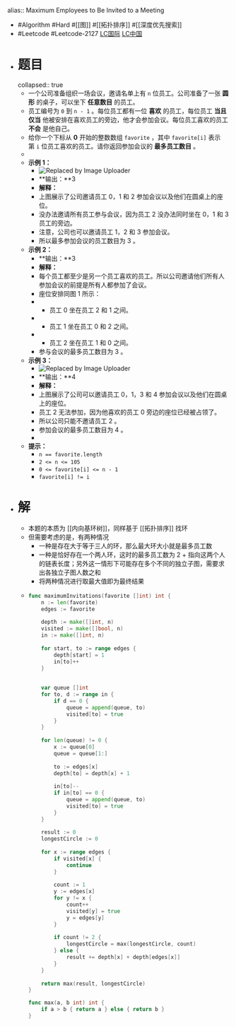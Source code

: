 alias:: Maximum Employees to Be Invited to a Meeting

- #Algorithm #Hard #[[图]] #[[拓扑排序]] #[[深度优先搜索]]
- #Leetcode #Leetcode-2127 [LC国际](https://leetcode.com/problems/maximum-employees-to-be-invited-to-a-meeting/) [LC中国](https://leetcode.cn/problems/maximum-employees-to-be-invited-to-a-meeting/)
- # 题目
  collapsed:: true
	- 一个公司准备组织一场会议，邀请名单上有 `n` 位员工。公司准备了一张 **圆形** 的桌子，可以坐下 **任意数目** 的员工。
	- 员工编号为 `0` 到 `n - 1` 。每位员工都有一位 **喜欢** 的员工，每位员工 **当且仅当** 他被安排在喜欢员工的旁边，他才会参加会议。每位员工喜欢的员工 **不会** 是他自己。
	- 给你一个下标从 **0** 开始的整数数组 `favorite` ，其中 `favorite[i]` 表示第 `i` 位员工喜欢的员工。请你返回参加会议的 **最多员工数目** 。
	-
	- **示例 1：**
		- ![Replaced by Image Uploader](https://vip2.loli.io/2022/08/09/RTOm2VLcjBZoWhb.png)
		- **输出：**3
		- **解释：**
		- 上图展示了公司邀请员工 0，1 和 2 参加会议以及他们在圆桌上的座位。
		- 没办法邀请所有员工参与会议，因为员工 2 没办法同时坐在 0，1 和 3 员工的旁边。
		- 注意，公司也可以邀请员工 1，2 和 3 参加会议。
		- 所以最多参加会议的员工数目为 3 。
	- **示例 2：**
		- **输出：**3
		- **解释：**
		- 每个员工都至少是另一个员工喜欢的员工。所以公司邀请他们所有人参加会议的前提是所有人都参加了会议。
		- 座位安排同图 1 所示：
		- - 员工 0 坐在员工 2 和 1 之间。
		- - 员工 1 坐在员工 0 和 2 之间。
		- - 员工 2 坐在员工 1 和 0 之间。
		- 参与会议的最多员工数目为 3 。
	- **示例 3：**
		- ![Replaced by Image Uploader](https://vip2.loli.io/2022/08/09/o69sYeGzKwgMk4E.png)
		- **输出：**4
		- **解释：**
		- 上图展示了公司可以邀请员工 0，1，3 和 4 参加会议以及他们在圆桌上的座位。
		- 员工 2 无法参加，因为他喜欢的员工 0 旁边的座位已经被占领了。
		- 所以公司只能不邀请员工 2 。
		- 参加会议的最多员工数目为 4 。
		-
	- **提示：**
		- `n == favorite.length`
		- `2 <= n <= 105`
		- `0 <= favorite[i] <= n - 1`
		- `favorite[i] != i`
- # 解
	- 本题的本质为 [[内向基环树]]，同样基于 [[拓扑排序]] 找环
	- 但需要考虑的是，有两种情况
		- 一种是存在大于等于三人的环，那么最大环大小就是最多员工数
		- 一种是恰好存在一个两人环，这时的最多员工数为 2 + 指向这两个人的链表长度；另外这一情形下可能存在多个不同的独立子图，需要求出各独立子图人数之和
		- 将两种情况进行取最大值即为最终结果
	- ```go
	  func maximumInvitations(favorite []int) int {
	      n := len(favorite)
	      edges := favorite
	      
	      depth := make([]int, n)
	      visited := make([]bool, n)
	      in := make([]int, n)
	      
	      for start, to := range edges {
	          depth[start] = 1
	          in[to]++
	      }
	      
	      
	      var queue []int
	      for to, d := range in {
	          if d == 0 {
	              queue = append(queue, to)
	              visited[to] = true
	          }
	      }
	      
	      for len(queue) != 0 {
	          x := queue[0]
	          queue = queue[1:]
	          
	          to := edges[x]
	          depth[to] = depth[x] + 1
	          
	          in[to]--
	          if in[to] == 0 {
	              queue = append(queue, to)
	              visited[to] = true
	          }
	      }
	      
	      result := 0
	      longestCircle := 0
	      
	      for x := range edges {
	          if visited[x] {
	              continue
	          }
	          
	          count := 1
	          y := edges[x]
	          for y != x {
	              count++
	              visited[y] = true
	              y = edges[y]
	          }
	          
	          if count != 2 {
	              longestCircle = max(longestCircle, count)
	          } else {
	              result += depth[x] + depth[edges[x]]
	          }
	      }
	      
	      return max(result, longestCircle)
	  }
	  
	  func max(a, b int) int {
	      if a > b { return a } else { return b }
	  }
	  ```